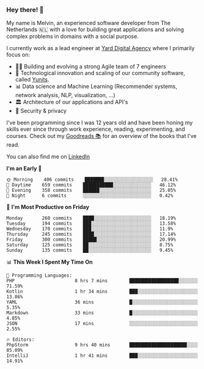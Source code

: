 ### Hey there! 👋

My name is Melvin, an experienced software developer from The Netherlands 🇳🇱 with a love for building great applications and solving complex problems in domains with a social purpose. 

I currently work as a lead engineer at [Yard Digital Agency](https://github.com/yardinternet) where I primarily focus on:

* 👏🏼 Building and evolving a strong Agile team of 7 engineers
* 🚀 Technological innovation and scaling of our community software, called [Yunits](https://www.yunits.com/).
* 📊 Data science and Machine Learning (Recommender systems, network analysis, NLP, visualization, ...)
* 🏛 Architecture of our applications and API's
* 🔐 Security & privacy

I've been programming since I was 12 years old and have been honing my skills ever since through work experience, reading, experimenting, and courses.
Check out my [Goodreads 📚](https://goodreads.com/melvinkoopmans) for an overview of the books that I've read. 

You can also find me on [LinkedIn](https://www.linkedin.com/in/melvinkoopmans)

<!--START_SECTION:waka-->
**I'm an Early 🐤** 

```text
🌞 Morning    406 commits    ███████░░░░░░░░░░░░░░░░░░   28.41% 
🌆 Daytime    659 commits    ███████████░░░░░░░░░░░░░░   46.12% 
🌃 Evening    358 commits    ██████░░░░░░░░░░░░░░░░░░░   25.05% 
🌙 Night      6 commits      ░░░░░░░░░░░░░░░░░░░░░░░░░   0.42%

```
📅 **I'm Most Productive on Friday** 

```text
Monday       260 commits    ████░░░░░░░░░░░░░░░░░░░░░   18.19% 
Tuesday      194 commits    ███░░░░░░░░░░░░░░░░░░░░░░   13.58% 
Wednesday    170 commits    ███░░░░░░░░░░░░░░░░░░░░░░   11.9% 
Thursday     245 commits    ████░░░░░░░░░░░░░░░░░░░░░   17.14% 
Friday       300 commits    █████░░░░░░░░░░░░░░░░░░░░   20.99% 
Saturday     125 commits    ██░░░░░░░░░░░░░░░░░░░░░░░   8.75% 
Sunday       135 commits    ██░░░░░░░░░░░░░░░░░░░░░░░   9.45%

```


📊 **This Week I Spent My Time On** 

```text
💬 Programming Languages: 
PHP                      8 hrs 7 mins        ██████████████████░░░░░░░   71.59% 
Kotlin                   1 hr 34 mins        ███░░░░░░░░░░░░░░░░░░░░░░   13.86% 
YAML                     36 mins             █░░░░░░░░░░░░░░░░░░░░░░░░   5.35% 
Markdown                 33 mins             █░░░░░░░░░░░░░░░░░░░░░░░░   4.85% 
JSON                     17 mins             ░░░░░░░░░░░░░░░░░░░░░░░░░   2.55%

🔥 Editors: 
PhpStorm                 9 hrs 40 mins       █████████████████████░░░░   85.09% 
IntelliJ                 1 hr 41 mins        ███░░░░░░░░░░░░░░░░░░░░░░   14.91%

```


<!--END_SECTION:waka-->
